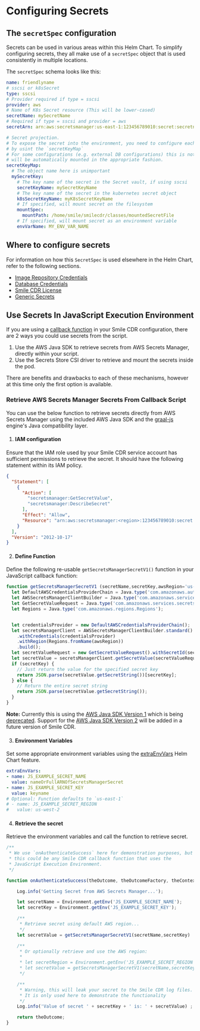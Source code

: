 # Configuring Secrets

## The `secretSpec` configuration

Secrets can be used in various areas within this Helm Chart. To simplify configuring secrets,
they all make use of a `secretSpec` object that is used consistently in multiple locations.

The `secretSpec` schema looks like this:
``` yaml
name: friendlyname
# sscsi or k8sSecret
type: sscsi
# Provider required if type = sscsi
provider: aws
# Name of K8s Secret resource (This will be lower-cased)
secretName: mySecretName
# Required if type = sscsi and provider = aws
secretArn: arn:aws:secretsmanager:us-east-1:123456789010:secret:secretname

# Secret projection.
# To expose the secret into the environment, you need to configure each secret entry accordinly
# by usint the `secretKeyMap`
# For some configurations (e.g. external DB configurations) this is not required as the secret
# will be automatically mounted in the appropriate fashion.
secretKeyMap:
  # The object name here is unimportant
  mySecretKey:
    # The key name of the secret in the Secret vault, if using sscsi
    secretKeyName: mySecretKeyName
    # The key name of the secret in the kubernetes secret object
    k8sSecretKeyName: myK8sSecretKeyName
    # If specified, will mount secret on the filesystem
    mountSpec:
      mountPath: /home/smile/smilecdr/classes/mountedSecretFile
    # If specified, will mount secret as an environment variable
    envVarName: MY_ENV_VAR_NAME

```

## Where to configure secrets
For information on how this `SecretSpec` is used elsewhere in the Helm Chart, refer to the following sections.

* [Image Repository Credentials](../helm-repo.md#configuring-repo-credentials-using-secrets-store-csi-driver)
* [Database Credentials](../smilecdr/database.md#example-external-database-configurations)
* [Smile CDR License](../smilecdr/modules/license.md)
* [Generic Secrets](./extra-secrets.md)

## Use Secrets In JavaScript Execution Environment

If you are using a [callback function](https://smilecdr.com/docs/javascript_execution_environment/introduction.html) in your Smile CDR configuration, there are 2 ways you could use secrets from the script.

1. Use the AWS Java SDK to retrieve secrets from AWS Secrets Manager, directly within your script.
2. Use the Secrets Store CSI driver to retrieve and mount the secrets inside the pod.

There are benefits and drawbacks to each of these mechanisms, however at this time only the first option is available.

### Retrieve AWS Secrets Manager Secrets From Callback Script

You can use the below function to retrieve secrets directly from AWS Secrets Manager using the included AWS Java SDK and the [graal-js](https://www.graalvm.org/latest/reference-manual/js/) engine's Java compatibility layer.

1. #### IAM configuration
Ensure that the IAM role used by your Smile CDR service account has sufficient permissions to retrieve the secret. It should have the following statement within its IAM policy.
```json
{
  "Statement": [
    {
      "Action": [
        "secretsmanager:GetSecretValue",
        "secretsmanager:DescribeSecret"
      ],
      "Effect": "Allow",
      "Resource": "arn:aws:secretsmanager:<region>:123456789010:secret:secretName"
    }
  ],
  "Version": "2012-10-17"
}
```

2. #### Define Function
Define the following re-usable `getSecretsManagerSecretV1()` function in your JavaScript callback function:
```js
function getSecretsManagerSecretV1 (secretName,secretKey,awsRegion='us-east-1') {
  let DefaultAWSCredentialsProviderChain = Java.type('com.amazonaws.auth.DefaultAWSCredentialsProviderChain');
  let AWSSecretsManagerClientBuilder = Java.type('com.amazonaws.services.secretsmanager.AWSSecretsManagerClientBuilder');
  let GetSecretValueRequest = Java.type('com.amazonaws.services.secretsmanager.model.GetSecretValueRequest');
  let Regions = Java.type('com.amazonaws.regions.Regions');


  let credentialsProvider = new DefaultAWSCredentialsProviderChain();
  let secretsManagerClient = AWSSecretsManagerClientBuilder.standard()
    .withCredentials(credentialsProvider)
    .withRegion(Regions.fromName(awsRegion))
    .build();
  let secretValueRequest = new GetSecretValueRequest().withSecretId(secretName);
  let secretValue = secretsManagerClient.getSecretValue(secretValueRequest);
  if (secretKey) {
    // Just return the value for the specified secret key
    return JSON.parse(secretValue.getSecretString())[secretKey];
  } else {
    // Return the entire secret string
    return JSON.parse(secretValue.getSecretString());
  }
}
```
**Note:** Currently this is using the [AWS Java SDK Version 1](https://docs.aws.amazon.com/sdk-for-java/v1/developer-guide/welcome.html) which is being [deprecated](https://aws.amazon.com/blogs/developer/announcing-end-of-support-for-aws-sdk-for-java-v1-x-on-december-31-2025/). Support for the [AWS Java SDK Version 2](https://docs.aws.amazon.com/sdk-for-java/latest/developer-guide/home.html) will be added in a future version of Smile CDR.

3. #### Environment Variables
Set some appropriate environment variables using the [extraEnvVars](../smilecdr/envvars.md#passing-extra-environment-variables) Helm Chart feature.
```yaml
extraEnvVars:
- name: JS_EXAMPLE_SECRET_NAME
  value: nameOrFullARNOfSecretsManagerSecret
- name: JS_EXAMPLE_SECRET_KEY
  value: keyname
# Optional: Function defaults to `us-east-1`
# - name: JS_EXAMPLE_SECRET_REGION
#   value: us-west-2
```

4. #### Retrieve the secret
Retrieve the environment variables and call the function to retrieve secret.
```js
/**
 * We use `onAuthenticateSuccess` here for demonstration purposes, but
 * this could be any Smile CDR callback function that uses the
 * JavaScript Execution Environment.
 */

function onAuthenticateSuccess(theOutcome, theOutcomeFactory, theContext) {

	Log.info('Getting Secret from AWS Secrets Manager...');

    let secretName = Environment.getEnv('JS_EXAMPLE_SECRET_NAME');
    let secretKey = Environment.getEnv('JS_EXAMPLE_SECRET_KEY');

    /**
     * Retrieve secret using default AWS region...
     */
    let secretValue = getSecretsManagerSecretV1(secretName,secretKey)

    /**
     * Or optionally retrieve and use the AWS region:
     *
     * let secretRegion = Environment.getEnv('JS_EXAMPLE_SECRET_REGION');
     * let secretValue = getSecretsManagerSecretV1(secretName,secretKey)
     */

    /**
     * Warning, this will leak your secret to the Smile CDR log files.
     * It is only used here to demonstrate the functionality
     */
    Log.info('Value of secret ' + secretKey + ' is: ' + secretValue) ;

	return theOutcome;
}
```

